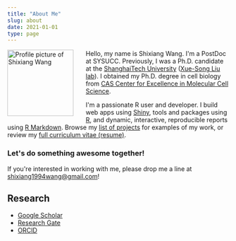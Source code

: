 ```yaml
---
title: "About Me"
slug: about
date: 2021-01-01
type: page
---
```


<img src="/images/shixiang.png" 
     class="center"
     width="150px"
     alt="Profile picture of Shixiang Wang"
     style="float:left;margin:0 2em 0.5em 0;"
/>

Hello, my name is Shixiang Wang.
I'm a PostDoc at SYSUCC. Previously, I was a Ph.D. candidate at the [ShanghaiTech University](https://www.shanghaitech.edu.cn/) ([Xue-Song Liu lab](https://github.com/XSLiuLab)). I obtained my Ph.D. degree in cell biology from [CAS Center for Excellence in Molecular Cell Science](https://cemcs.cas.cn/).

I'm a passionate R user and developer.
I build web apps using [Shiny](https://shiny.rstudio.com/), tools and packages using [R](https://r-project.org), and dynamic, interactive, reproducible reports using [R Markdown](https://rmarkdown.rstudio.com).
Browse my [list of projects](/project) for examples of my work, or review my [full curriculum vitae (resume)](https://shixiangwang.github.io/cv-shixiang/).

### Let's do something awesome together!

If you're interested in working with me, please drop me a line at [shixiang1994wang@gmail.com](mailto:shixiang1994wang@gmail.com)!


## Research

- [Google Scholar](https://scholar.google.com/citations?user=FvNp0NkAAAAJ)
- [Research Gate](https://www.researchgate.net/profile/Wang-Shixiang-3)
- [ORCID](https://orcid.org/0000-0001-9855-7357)